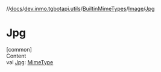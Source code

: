 //[docs](../../../../index.md)/[dev.inmo.tgbotapi.utils](../../index.md)/[BuiltinMimeTypes](../index.md)/[Image](index.md)/[Jpg](-jpg.md)



# Jpg  
[common]  
Content  
val [Jpg](-jpg.md): [MimeType](../../-mime-type/index.md)  



